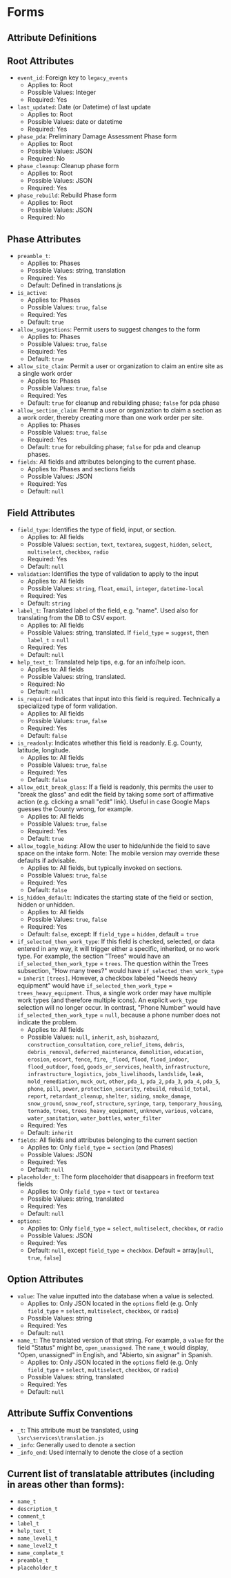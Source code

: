 # Forms
## Attribute Definitions
Root Attributes
-------------
 - `event_id`: Foreign key to `legacy_events`
   - Applies to: Root
   - Possible Values: Integer
   - Required: Yes
 - `last_updated`: Date (or Datetime) of last update
   - Applies to: Root
   - Possible Values: date or datetime
   - Required: Yes
 - `phase_pda`: Preliminary Damage Assessment Phase form
   - Applies to: Root
   - Possible Values: JSON
   - Required: No
 - `phase_cleanup`: Cleanup phase form
   - Applies to: Root
   - Possible Values: JSON
   - Required: Yes
 - `phase_rebuild`: Rebuild Phase form
   - Applies to: Root
   - Possible Values: JSON
   - Required: No

Phase Attributes
-------------
 - `preamble_t`: 
   - Applies to: Phases
   - Possible Values: string, translation
   - Required: Yes
   - Default: Defined in translations.js
 - `is_active`: 
   - Applies to: Phases
   - Possible Values: `true`, `false`
   - Required: Yes
   - Default: `true`
 - `allow_suggestions`: Permit users to suggest changes to the form
   - Applies to: Phases
   - Possible Values: `true`, `false`
   - Required: Yes
   - Default: `true`
 - `allow_site_claim`: Permit a user or organization to claim an entire site as a single work order
   - Applies to: Phases
   - Possible Values: `true`, `false`
   - Required: Yes
   - Default: `true` for cleanup and rebuilding phase; `false` for pda phase
 - `allow_section_claim`: Permit a user or organization to claim a section as a work order, thereby creating more than one work order per site.
   - Applies to: Phases
   - Possible Values: `true`, `false`
   - Required: Yes
   - Default: `true` for rebuilding phase; `false` for pda and cleanup phases.
 - `fields`: All fields and attributes belonging to the current phase.
   - Applies to: Phases and sections fields
   - Possible Values: JSON
   - Required: Yes
   - Default: `null`

Field Attributes
-------------
 - `field_type`: Identifies the type of field, input, or section.
   - Applies to: All fields
   - Possible Values: `section`, `text`, `textarea`, `suggest`, `hidden`, `select`, `multiselect`, `checkbox`, `radio`
   - Required: Yes
   - Default: `null`
 - `validation`: Identifies the type of validation to apply to the input
   - Applies to: All fields
   - Possible Values: `string`, `float`, `email`, `integer`, `datetime-local`
   - Required: Yes
   - Default: `string`
 - `label_t`: Translated label of the field, e.g. "name". Used also for translating from the DB to CSV export.
   - Applies to: All fields
   - Possible Values: string, translated. If `field_type` = `suggest`, then `label_t` = `null`
   - Required: Yes
   - Default: `null`
 - `help_text_t`: Translated help tips, e.g. for an info/help icon.
   - Applies to: All fields
   - Possible Values: string, translated.
   - Required: No
   - Default: `null`
 - `is_required`: Indicates that input into this field is required. Technically a specialized type of form validation.
   - Applies to: All fields
   - Possible Values: `true`, `false` 
   - Required: Yes
   - Default: `false`
 - `is_readonly`: Indicates whether this field is readonly. E.g. County, latitude, longitude.
   - Applies to: All fields
   - Possible Values: `true`, `false`
   - Required: Yes
   - Default: `false`
 - `allow_edit_break_glass`: If a field is readonly, this permits the user to "break the glass" and edit the field by taking some sort of affirmative action (e.g. clicking a small "edit" link). Useful in case Google Maps guesses the County wrong, for example.
   - Applies to: All fields
   - Possible Values: `true`, `false`
   - Required: Yes
   - Default: `true`
 - `allow_toggle_hiding`: Allow the user to hide/unhide the field to save space on the intake form. Note: The mobile version may override these defaults if advisable.
   - Applies to: All fields, but typically invoked on sections.
   - Possible Values: `true`, `false`
   - Required: Yes
   - Default: `false`
 - `is_hidden_default`: Indicates the starting state of the field or section, hidden or unhidden.
   - Applies to: All fields
   - Possible Values: `true`, `false`
   - Required: Yes
   - Default: `false`, except: If `field_type` = `hidden`, default = `true`
 - `if_selected_then_work_type`: If this field is checked, selected, or data entered in any way, it will trigger either a specific, inherited, or no work type. For example, the section "Trees" would have an `if_selected_then_work_type` = `trees`. The question within the Trees subsection, "How many trees?" would have `if_selected_then_work_type` = `inherit` `[trees]`. However, a checkbox labeled "Needs heavy equipment" would have `if_selected_then_work_type` = `trees_heavy_equipment`. Thus, a single work order may have multiple work types (and therefore multiple icons). An explicit `work_type` selection will no longer occur. In contrast, "Phone Number" would have `if_selected_then_work_type` = `null`, because a phone number does not indicate the problem.
   - Applies to: All fields
   - Possible Values: `null`, `inherit`, `ash`, `biohazard`, `construction_consultation`, `core_relief_items`, `debris`, `debris_removal`, `deferred_maintenance`, `demolition`, `education`, `erosion`, `escort`, `fence`, `fire`, `_flood`, `flood`, `flood_indoor`, `flood_outdoor`, `food`, `goods_or_services`, `health`, `infrastructure`, `infrastructure_logistics`, `jobs_livelihoods`, `landslide`, `leak`, `mold_remediation`, `muck_out`, `other`, `pda_1`, `pda_2`, `pda_3`, `pda_4`, `pda_5`, `phone`, `pill`, `power`, `protection_security`, `rebuild`, `rebuild_total`, `report`, `retardant_cleanup`, `shelter`, `siding`, `smoke_damage`, `snow_ground`, `snow_roof`, `structure`, `syringe`, `tarp`, `temporary_housing`, `tornado`, `trees`, `trees_heavy_equipment`, `unknown`, `various`, `volcano`, `water_sanitation`, `water_bottles`, `water_filter`
   - Required: Yes
   - Default: `inherit`
 - `fields`: All fields and attributes belonging to the current section
   - Applies to: Only `field_type` = `section` (and Phases)
   - Possible Values: JSON
   - Required: Yes
   - Default: `null`
 - `placeholder_t`: The form placeholder that disappears in freeform text fields
   - Applies to: Only `field_type` = `text` or `textarea`
   - Possible Values: string, translated
   - Required: Yes
   - Default: `null`
 - `options`: 
   - Applies to: Only `field_type` = `select`, `multiselect`, `checkbox`, or `radio`
   - Possible Values: JSON
   - Required: Yes
   - Default: `null`, except `field_type` = `checkbox`. Default = array[`null`, `true`, `false`]


Option Attributes
-------------

 - `value`: The value inputted into the database when a value is selected.
   - Applies to: Only JSON located in the `options` field (e.g. Only `field_type` = `select`, `multiselect`, `checkbox`, or `radio`)
   - Possible Values: string
   - Required: Yes
   - Default: `null`
 - `name_t`: The translated version of that string. For example, a `value` for the field "Status" might be, `open_unassigned`. The `name_t` would display, "Open, unassigned" in English, and "Abierto, sin asignar" in Spanish.
   - Applies to: Only JSON located in the `options` field (e.g. Only `field_type` = `select`, `multiselect`, `checkbox`, or `radio`)
   - Possible Values: string, translated
   - Required: Yes
   - Default: `null`

## Attribute Suffix Conventions
 - `_t`: This attribute must be translated, using `\src\services\translation.js`
 - `_info`: Generally used to denote a section
 - `_info_end`: Used internally to denote the close of a section

Current list of translatable attributes (including in areas other than forms):
-------------
 - `name_t`
 - `description_t`
 - `comment_t`
 - `label_t`
 - `help_text_t`
 - `name_level1_t`
 - `name_level2_t`
 - `name_complete_t`
 - `preamble_t`
 - `placeholder_t`



